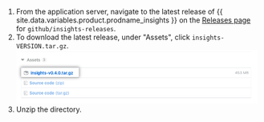 1. From the application server, navigate to the latest release of {{ site.data.variables.product.prodname_insights }} on the [Releases page](https://github.com/github/insights-releases/releases/latest) for `github/insights-releases`.
2. To download the latest release, under "Assets", click `insights-VERSION.tar.gz`.
  ![Installation assset](/assets/images/help/insights/installation-tgz.png)
3. Unzip the directory.
